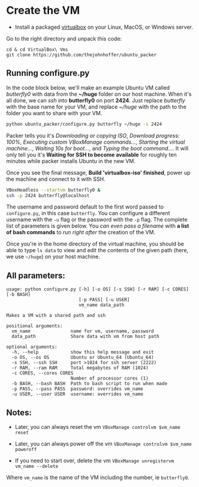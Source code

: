 # Create the VM

- Install a packaged [virtualbox][virtualbox] on your Linux, MacOS, or Windows server.

Go to the right directory and unpack this code:

```baah
cd & cd VirtualBox\ Vms
git clone https://github.com/thejohnhoffer/ubuntu_packer
```

## Running configure.py

In the code block below, we'll make an example Ubuntu VM called _butterfly0_ with data from the __~/huge__ folder on our host machine. When it's all done, we can _ssh_ into __butterfly0__ on port __2424__. Just replace _butterfly_ with the base name for your VM, and replace _~/huge_ with the path to the folder you want to share with your VM.

```bash
python ubuntu_packer/configure.py butterfly ~/huge -s 2424
```

Packer tells you it's _Downloading or copying ISO_, _Download progress: 100%_, _Executing custom VBoxManage commands..._, _Starting the virtual machine..._, _Waiting 10s for boot..._, and _Typing the boot command..._. It will only tell you it's __Waiting for SSH to become available__ for roughly ten minutes while packer installs Ubuntu in the new VM.

Once you see the final message, __Build 'virtualbox-iso' finished__, power up the machine and connect to it with SSH.

```bash
VBoxHeadless --startvm butterfly0 &
ssh -p 2424 butterfly@localhost
```

The username and password default to the first word passed to `configure.py`, in this case `butterfly`. You can configure a different username with the `-u` flag or the password with the `-p` flag. The complete list of parameters is given below. You _can even pass a filename_ with __a list of bash commands__ to _run right after_ the creation of the VM.

Once you're in the home directory of the virtual machine, you should be able to type `ls data` to view and edit the contents of the given path (here, we use `~/huge`) on your host machine. 

## All parameters:

```
usage: python configure.py [-h] [-o OS] [-s SSH] [-r RAM] [-c CORES] [-b BASH]
                           [-p PASS] [-u USER]
                           vm_name data_path

Makes a VM with a shared path and ssh

positional arguments:
  vm_name               name for vm, username, password
  data_path             Share data with vm from host path

optional arguments:
  -h, --help            show this help message and exit
  -o OS, --os OS        Ubuntu or Ubuntu_64 (Ubuntu_64)
  -s SSH, --ssh SSH     port >1024 for ssh server (2222)
  -r RAM, --ram RAM     Total megabytes of RAM (1024)
  -c CORES, --cores CORES
                        Number of processor cores (1)
  -b BASH, --bash BASH  Path to bash script to run when made
  -p PASS, --pass PASS  password: overrides vm_name
  -u USER, --user USER  username: overrides vm_name
```

## Notes:

- Later, you can always reset the vm `VBoxManage controlvm $vm_name reset`

- Later, you can always power off the vm `VBoxManage controlvm $vm_name poweroff`

- If you need to start over, delete the vm `VBoxManage unregistervm vm_name --delete`

Where `vm_name` is the name of the VM including the number, ie `butterfly0`.

[virtualbox]: https://www.virtualbox.org/wiki/Downloads
